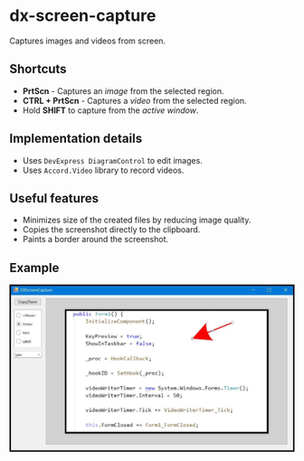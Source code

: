 # dx-screen-capture
Captures images and videos from screen.

## Shortcuts

- **PrtScn** - Captures an *image* from the selected region.
- **CTRL + PrtScn** - Captures a *video* from the selected region.
- Hold **SHIFT** to capture from the *active window*.

## Implementation details

- Uses `DevExpress DiagramControl` to edit images.
- Uses `Accord.Video` library to record videos.

## Useful features

- Minimizes size of the created files by reducing image quality.
- Copies the screenshot directly to the clipboard.
- Paints a border around the screenshot.

## Example

![Image](DXScreenCapture.jpg)